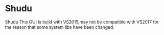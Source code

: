 # Shudu
Shudu
This GUI is build with VS2015,may not be compatible with VS2017 for the reason that some system libs have been changed.
